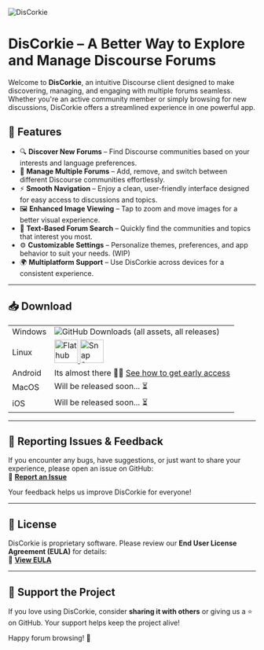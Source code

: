 ![DisCorkie](https://discorkie.appoutlet.dev/discorkie-hero.png)

# **DisCorkie** – A Better Way to Explore and Manage Discourse Forums

Welcome to **DisCorkie**, an intuitive Discourse client designed to make discovering, managing, and engaging with multiple forums seamless. Whether you're an active community member or simply browsing for new discussions, DisCorkie offers a streamlined experience in one powerful app.

## **🚀 Features**

- 🔍 **Discover New Forums** – Find Discourse communities based on your interests and language preferences.
- 📌 **Manage Multiple Forums** – Add, remove, and switch between different Discourse communities effortlessly.
- ⚡ **Smooth Navigation** – Enjoy a clean, user-friendly interface designed for easy access to discussions and topics.
- 🖼️ **Enhanced Image Viewing** – Tap to zoom and move images for a better visual experience.
- 🔎 **Text-Based Forum Search** – Quickly find the communities and topics that interest you most.
- ⚙️ **Customizable Settings** – Personalize themes, preferences, and app behavior to suit your needs. (WIP)
- 🌍 **Multiplatform Support** – Use DisCorkie across devices for a consistent experience.

---

## **📥 Download**

<table>
	<tr>
		<td>Windows</td>
		<td>
            <img alt="GitHub Downloads (all assets, all releases)" src="https://img.shields.io/github/downloads/AppOutlet/GetDiscorkie/total?style=for-the-badge&label=Download%20from%20GitHub&color=%23FFF8F4&link=https%3A%2F%2Fgithub.com%2FAppOutlet%2FGetDisCorkie%2Freleases%2Flatest"/>
		</td>
	</tr>
	<tr>
		<td>Linux</td>
		<td>
			<a href='https://flathub.org/apps/dev.appoutlet.DisCorkie'>
				<img style="height: 3rem;" alt='Flathub' src='https://flathub.org/api/badge?locale=en'/>
				</a>
				<a href="https://snapcraft.io/discorkie">
					<img style="height: 3rem;" alt="Snap Store" src=https://snapcraft.io/en/dark/install.svg/>
				</a>
		</td>
	</tr>
	<tr>
		<td>Android</td>
		<td>Its almost there 🤞🏼 <a href="https://discorkie.appoutlet.dev/android-early-access">See how to get early access</a></td>
	</tr>
	<tr>
		<td>MacOS</td>
		<td>Will be released soon... ⏳</td>
	</tr>
	<tr>
		<td>iOS</td>
		<td>Will be released soon... ⏳</td>
	</tr>
</table>

---

## **🐞 Reporting Issues & Feedback**

If you encounter any bugs, have suggestions, or just want to share your experience, please open an issue on GitHub:  
🔗 **[Report an Issue](https://github.com/AppOutlet/GetDisCorkie/issues)**

Your feedback helps us improve DisCorkie for everyone!

---

## **📜 License**

DisCorkie is proprietary software. Please review our **End User License Agreement (EULA)** for details:  
🔗 **[View EULA](https://discorkie.appoutlet.dev/license-agreement)**

---

## **💙 Support the Project**

If you love using DisCorkie, consider **sharing it with others** or giving us a ⭐ on GitHub. Your support helps keep the project alive!

Happy forum browsing! 🚀

